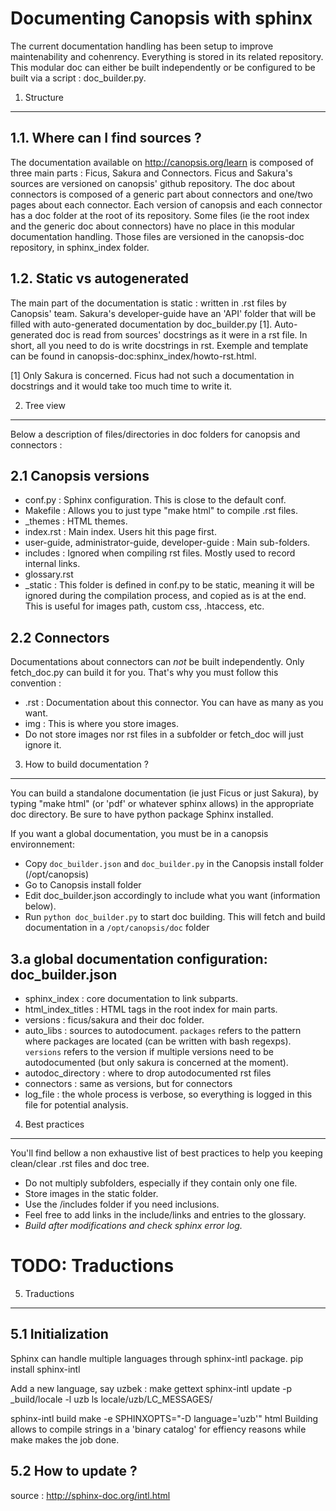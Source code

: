 Documenting Canopsis with sphinx
================================

The current documentation handling has been setup to improve maintenability and
cohenrency. Everything is stored in its related repository. This modular doc
can either be built independently or be configured to be built via a script :
doc_builder.py.

1. Structure
------------
1.1. Where can I find sources ?
-------------------------------
The documentation available on http://canopsis.org/learn is composed of three
main parts : Ficus, Sakura and Connectors. Ficus and Sakura's sources are
versioned on canopsis' github repository. The doc about connectors is composed
of a generic part about connectors and one/two pages about each connector.
Each version of canopsis and each connector has a doc folder at the root of
its repository.
Some files (ie the root index and the generic doc about connectors) have no
place in this modular documentation handling. Those files are versioned in the
canopsis-doc repository, in sphinx_index folder.

1.2. Static vs autogenerated
----------------------------
The main part of the documentation is static : written in .rst files by
Canopsis' team. Sakura's developer-guide have an 'API' folder that will be
filled with auto-generated documentation by doc_builder.py [1].
Auto-generated doc is read from sources' docstrings as it were in a rst file.
In short, all you need to do is write docstrings in rst.
Exemple and template can be found in canopsis-doc:sphinx_index/howto-rst.html.

[1] Only Sakura is concerned. Ficus had not such a documentation in docstrings
and it would take too much time to write it.

2. Tree view
------------
Below a description of files/directories in doc folders for canopsis and
connectors :

2.1 Canopsis versions
---------------------
  - conf.py : Sphinx configuration. This is close to the default conf.
  - Makefile : Allows you to just type "make html" to compile .rst files.
  - \_themes : HTML themes.
  - index.rst : Main index. Users hit this page first.
  - user-guide, administrator-guide, developer-guide : Main sub-folders.
  - includes : Ignored when compiling rst files. Mostly used to record internal
    links.
  - glossary.rst
  - \_static : This folder is defined in conf.py to be static, meaning it will
    be ignored during the compilation process, and copied as is at the end.
    This is useful for images path, custom css, .htaccess, etc.

2.2 Connectors
--------------
Documentations about connectors can _not_ be built independently. Only
fetch_doc.py can build it for you. That's why you must follow this
convention :
  - <files>.rst : Documentation about this connector. You can have as many
    as you want.
  - img : This is where you store images.
  - Do not store images nor rst files in a subfolder or fetch_doc will just
    ignore it.

3. How to build documentation ?
-------------------------------
You can build a standalone documentation (ie just Ficus or just Sakura), by
typing "make html" (or 'pdf' or whatever sphinx allows) in the appropriate doc
directory. Be sure to have python package Sphinx installed.

If you want a global documentation, you must be in a canopsis environnement:
 - Copy ``doc_builder.json`` and ``doc_builder.py`` in the Canopsis install folder (/opt/canopsis)
 - Go to Canopsis install folder
 - Edit doc_builder.json accordingly to include what you want (information below).
 - Run ``python doc_builder.py`` to start doc building. This will fetch and build documentation in a ``/opt/canopsis/doc`` folder

3.a global documentation configuration: doc_builder.json
--------------------------------------------------------
  - sphinx_index : core documentation to link subparts.
  - html_index_titles : HTML tags in the root index for main parts.
  - versions : ficus/sakura and their doc folder.
  - auto_libs : sources to autodocument. `packages` refers to the pattern where
    packages are located (can be written with bash regexps). `versions` refers
    to the version if multiple versions need to be autodocumented (but only
    sakura is concerned at the moment).
  - autodoc_directory : where to drop autodocumented rst files
  - connectors : same as versions, but for connectors
  - log_file : the whole process is verbose, so everything is logged in this
    file for potential analysis.

4. Best practices
-----------------
You'll find bellow a non exhaustive list of best practices to help you keeping
clean/clear .rst files and doc tree.
  - Do not multiply subfolders, especially if they contain only one file.
  - Store images in the static folder.
  - Use the /includes folder if you need inclusions.
  - Feel free to add links in the include/links and entries to the glossary.
  - _Build after modifications and check sphinx error log._

# TODO: Traductions
5. Traductions
--------------
5.1 Initialization
------------------
Sphinx can handle multiple languages through sphinx-intl package.
  pip install sphinx-intl

Add a new language, say uzbek :
  make gettext
  sphinx-intl update -p \_build/locale -l uzb
  ls locale/uzb/LC\_MESSAGES/

  sphinx-intl build
  make -e SPHINXOPTS="-D language='uzb'" html
Building allows to compile strings in a 'binary catalog' for effiency reasons
while make makes the job done.

5.2 How to update ?
-------------------

source : http://sphinx-doc.org/intl.html
